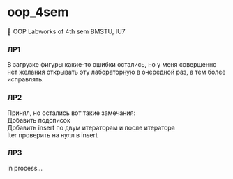 # oop_4sem
🗿 OOP Labworks of 4th sem BMSTU, IU7

### ЛР1
В загрузке фигуры какие-то ошибки остались, но у меня совершенно нет желания открывать эту лабораторную в очередной раз, а тем более исправлять.

### ЛР2
Принял, но остались вот такие замечания:<br>
Добавить подсписок <br>
Добавить insert по двум итераторам и после итератора<br>
Iter проверить на нулл в insert

### ЛР3
in process...
